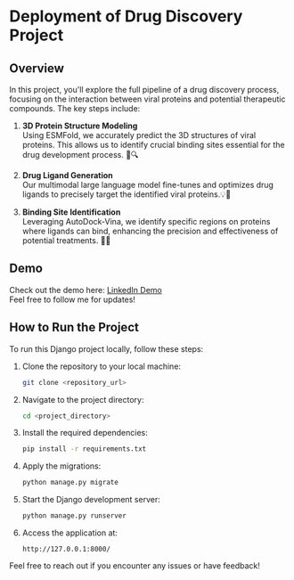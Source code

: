 # Deployment of Drug Discovery Project

## Overview

In this project, you'll explore the full pipeline of a drug discovery process, focusing on the interaction between viral proteins and potential therapeutic compounds. The key steps include:

1. **3D Protein Structure Modeling**  
   Using ESMFold, we accurately predict the 3D structures of viral proteins. This allows us to identify crucial binding sites essential for the drug development process. 🧬🔍

2. **Drug Ligand Generation**  
   Our multimodal large language model fine-tunes and optimizes drug ligands to precisely target the identified viral proteins.💡💊

3. **Binding Site Identification**  
   Leveraging AutoDock-Vina, we identify specific regions on proteins where ligands can bind, enhancing the precision and effectiveness of potential treatments. 🎯🔗

## Demo  
Check out the demo here: [LinkedIn Demo](https://www.linkedin.com/posts/rayen-klai-910086244_summercamp2024-biology-biotech-activity-7233100823147261952-Xxuu?utm_source=share&utm_medium=member_desktop)  
Feel free to follow me for updates!

## How to Run the Project

To run this Django project locally, follow these steps:

1. Clone the repository to your local machine:
   ```bash
   git clone <repository_url>
   ```

2. Navigate to the project directory:
   ```bash
   cd <project_directory>
   ```

3. Install the required dependencies:
   ```bash
   pip install -r requirements.txt
   ```

4. Apply the migrations:
   ```bash
   python manage.py migrate
   ```

5. Start the Django development server:
   ```bash
   python manage.py runserver
   ```

6. Access the application at:
   ```
   http://127.0.0.1:8000/
   ```

Feel free to reach out if you encounter any issues or have feedback!
